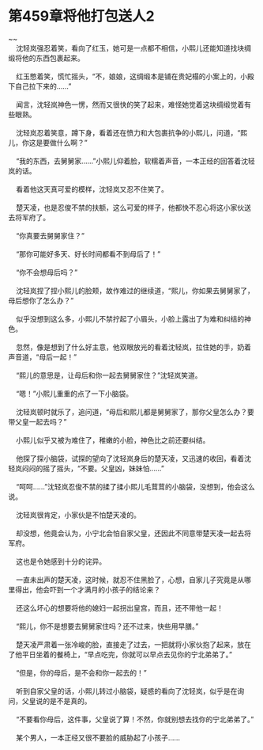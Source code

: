 # 第459章将他打包送人2
~~<br>&nbsp;&nbsp;&nbsp;&nbsp;沈轻岚强忍着笑，看向了红玉，她可是一点都不相信，小熙儿还能知道找块绸缎将他的东西包裹起来。<br><br>&nbsp;&nbsp;&nbsp;&nbsp;红玉憋着笑，慌忙摇头，“不，娘娘，这绸缎本是铺在贵妃榻的小案上的，小殿下自己拉下来的……”<br><br>&nbsp;&nbsp;&nbsp;&nbsp;闻言，沈轻岚神色一愣，然而又很快的笑了起来，难怪她觉着这块绸缎觉着有些眼熟。<br><br>&nbsp;&nbsp;&nbsp;&nbsp;沈轻岚忍着笑意，蹲下身，看着还在愤力和大包裹抗争的小熙儿，问道，“熙儿，你这是要做什么啊？”<br><br>&nbsp;&nbsp;&nbsp;&nbsp;“我的东西，去舅舅家……”小熙儿仰着脸，软糯着声音，一本正经的回答着沈轻岚的话。<br><br>&nbsp;&nbsp;&nbsp;&nbsp;看着他这天真可爱的模样，沈轻岚又忍不住笑了。<br><br>&nbsp;&nbsp;&nbsp;&nbsp;楚天凌，也是忍俊不禁的扶额，这么可爱的样子，他都快不忍心将这小家伙送去将军府了。<br><br>&nbsp;&nbsp;&nbsp;&nbsp;“你真要去舅舅家住？”<br><br>&nbsp;&nbsp;&nbsp;&nbsp;“那你可能好多天、好长时间都看不到母后了！”<br><br>&nbsp;&nbsp;&nbsp;&nbsp;“你不会想母后吗？”<br><br>&nbsp;&nbsp;&nbsp;&nbsp;沈轻岚捏了捏小熙儿的脸颊，故作难过的继续道，“熙儿，你如果去舅舅家了，母后想你了怎么办？”<br><br>&nbsp;&nbsp;&nbsp;&nbsp;似乎没想到这么多，小熙儿不禁拧起了小眉头，小脸上露出了为难和纠结的神色。<br><br>&nbsp;&nbsp;&nbsp;&nbsp;忽然，像是想到了什么好主意，他双眼放光的看着沈轻岚，拉住她的手，奶着声音道，“母后一起！”<br><br>&nbsp;&nbsp;&nbsp;&nbsp;“熙儿的意思是，让母后和你一起去舅舅家住？”沈轻岚笑道。<br><br>&nbsp;&nbsp;&nbsp;&nbsp;“嗯！”小熙儿重重的点了一下小脑袋。<br><br>&nbsp;&nbsp;&nbsp;&nbsp;沈轻岚顿时就乐了，追问道，“母后和熙儿都是舅舅家了，那你父皇怎么办？要带父皇一起去吗？”<br><br>&nbsp;&nbsp;&nbsp;&nbsp;小熙儿似乎又被为难住了，稚嫩的小脸，神色比之前还要纠结。<br><br>&nbsp;&nbsp;&nbsp;&nbsp;他探了探小脑袋，试探的望向了沈轻岚身后的楚天凌，又迅速的收回，看着沈轻岚闷闷的摇了摇头，“不要。父皇凶，妹妹怕……”<br><br>&nbsp;&nbsp;&nbsp;&nbsp;“呵呵……”沈轻岚忍俊不禁的揉了揉小熙儿毛茸茸的小脑袋，没想到，他会这么说。<br><br>&nbsp;&nbsp;&nbsp;&nbsp;沈轻岚很肯定，小家伙是不怕楚天凌的。<br><br>&nbsp;&nbsp;&nbsp;&nbsp;却没想，他竟会认为，小宁北会怕自家父皇，还因此不同意带楚天凌一起去将军府。<br><br>&nbsp;&nbsp;&nbsp;&nbsp;这也是令她感到十分的诧异。<br><br>&nbsp;&nbsp;&nbsp;&nbsp;一直未出声的楚天凌，这时候，就忍不住黑脸了，心想，自家儿子究竟是从哪里得出，他会吓到一个才满月的小孩子的结论来？<br><br>&nbsp;&nbsp;&nbsp;&nbsp;还这么坏心的想要将他的媳妇一起拐出皇宫，而且，还不带他一起！<br><br>&nbsp;&nbsp;&nbsp;&nbsp;“熙儿，你不是想要去舅舅家住吗？还不过来，快些用早膳。”<br><br>&nbsp;&nbsp;&nbsp;&nbsp;楚天凌严肃着一张冷峻的脸，直接走了过去，一把就将小家伙抱了起来，放在了他平日坐着的餐椅上，“早点吃完，你就可以早点去见你的宁北弟弟了。”<br><br>&nbsp;&nbsp;&nbsp;&nbsp;“但是，你的母后，是不会和你一起去的！”<br><br>&nbsp;&nbsp;&nbsp;&nbsp;听到自家父皇的话，小熙儿转过小脑袋，疑惑的看向了沈轻岚，似乎是在询问，父皇说的是不是真的。<br><br>&nbsp;&nbsp;&nbsp;&nbsp;“不要看你母后，这件事，父皇说了算！不然，你就别想去找你的宁北弟弟了。”<br><br>&nbsp;&nbsp;&nbsp;&nbsp;某个男人，一本正经又很不要脸的威胁起了小孩子……<br><br>
                    

<script>_fwqdsqadxfw()</script>
<div><script>_dfwf1dw();</script></div>
<div><script>_dfwf1agdw();</script></div>
                